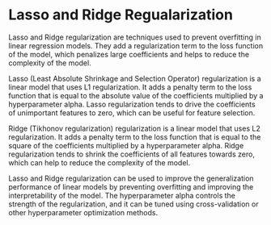 # Lasso and Ridge Regualarization
Lasso and Ridge regularization are techniques used to prevent overfitting in linear regression models. They add a regularization term to the loss function of the model, which penalizes large coefficients and helps to reduce the complexity of the model.

Lasso (Least Absolute Shrinkage and Selection Operator) regularization is a linear model that uses L1 regularization. It adds a penalty term to the loss function that is equal to the absolute value of the coefficients multiplied by a hyperparameter alpha. Lasso regularization tends to drive the coefficients of unimportant features to zero, which can be useful for feature selection.

Ridge (Tikhonov regularization) regularization is a linear model that uses L2 regularization. It adds a penalty term to the loss function that is equal to the square of the coefficients multiplied by a hyperparameter alpha. Ridge regularization tends to shrink the coefficients of all features towards zero, which can help to reduce the complexity of the model.

Lasso and Ridge regularization can be used to improve the generalization performance of linear models by preventing overfitting and improving the interpretability of the model. The hyperparameter alpha controls the strength of the regularization, and it can be tuned using cross-validation or other hyperparameter optimization methods.